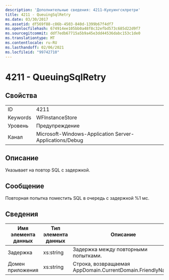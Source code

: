 ```yaml
---
description: 'Дополнительные сведения: 4211-Куеуингсклретри'
title: 4211 - QueuingSqlRetry
ms.date: 03/30/2017
ms.assetid: df569f88-c86b-4503-840d-1399b67f4df7
ms.openlocfilehash: 674914ee105bb0a48f8c32efbd573c685d22d9f7
ms.sourcegitcommit: ddf7edb67715a5b9a45e3dd44536dabc153c1de0
ms.translationtype: MT
ms.contentlocale: ru-RU
ms.lasthandoff: 02/06/2021
ms.locfileid: "99742710"
---
```

# <a name="4211---queuingsqlretry"></a>4211 - QueuingSqlRetry

## <a name="properties"></a>Свойства  
  
|||  
|-|-|  
|ID|4211|  
|Keywords|WFInstanceStore|  
|Уровень|Предупреждение|  
|Канал|Microsoft-Windows-Application Server-Applications/Debug|  
  
## <a name="description"></a>Описание  

 Указывает на повтор SQL с задержкой.  
  
## <a name="message"></a>Сообщение  

 Повторная попытка поместить SQL в очередь с задержкой %1 мс.  
  
## <a name="details"></a>Сведения  
  
|Имя элемента данных|Тип элемента данных|Описание|  
|--------------------|--------------------|-----------------|  
|Задержка|xs:string|Задержка между повторными попытками.|  
|Домен приложения|xs:string|Строка, возвращаемая AppDomain.CurrentDomain.FriendlyName.|
